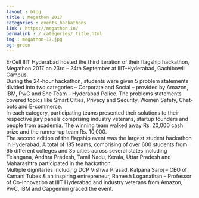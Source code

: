 ```yaml
---
layout : blog
title : Megathon 2017
categories : events hackathons
link : https://megathon.in/
permalink : /:categories/:title.html
img : megathon-17.jpg 
bg: green
---
```


E-Cell IIIT Hyderabad hosted the third iteration of their flagship hackathon, Megathon 2017 on 23rd – 24th September at IIIT-Hyderabad, Gachibowli Campus.
<br>
During the 24-hour hackathon, students were given 5 problem statements divided into two categories – Corporate and Social – provided by Amazon, IBM, PwC and She Team – Hyderabad Police. The problems statements covered topics like Smart Cities, Privacy and Security, Women Safety, Chat-bots and E-commerce.
<br> 
In each category, participating teams presented their solutions to their respective jury panels comprising industry veterans, startup founders and people from academia. The winning team walked away Rs. 20,000 cash prize and the runner-up team Rs. 10,000.
<br>
The second edition of the flagship event was the largest student hackathon in Hyderabad. A total of 185 teams, comprising of over 600 students from 65 different colleges and 35 cities across several states including Telangana, Andhra Pradesh, Tamil Nadu, Kerala, Uttar Pradesh and Maharashtra.participated in the hackathon.
<br>
Multiple dignitaries including DCP Vishwa Prasad, Kalpana Saroj – CEO of Kamani Tubes & an inspiring entrepreneur, Ramesh Loganathan – Professor of Co-Innovation at IIIT Hyderabad and industry veterans from Amazon, PwC, IBM and Capgemini graced the event.